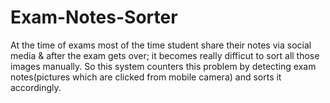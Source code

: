 # Exam-Notes-Sorter

At the time of exams most of the time student share their notes via social media & after the exam gets over; it becomes really difficut to sort all those images manually. So this system counters this problem by detecting exam notes(pictures which are clicked from mobile camera) and sorts it accordingly.